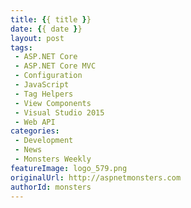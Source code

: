 ```yaml
---
title: {{ title }}
date: {{ date }}
layout: post
tags:
 - ASP.NET Core
 - ASP.NET Core MVC
 - Configuration
 - JavaScript
 - Tag Helpers
 - View Components
 - Visual Studio 2015
 - Web API
categories:
 - Development
 - News
 - Monsters Weekly
featureImage: logo_579.png
originalUrl: http://aspnetmonsters.com
authorId: monsters
---
```


